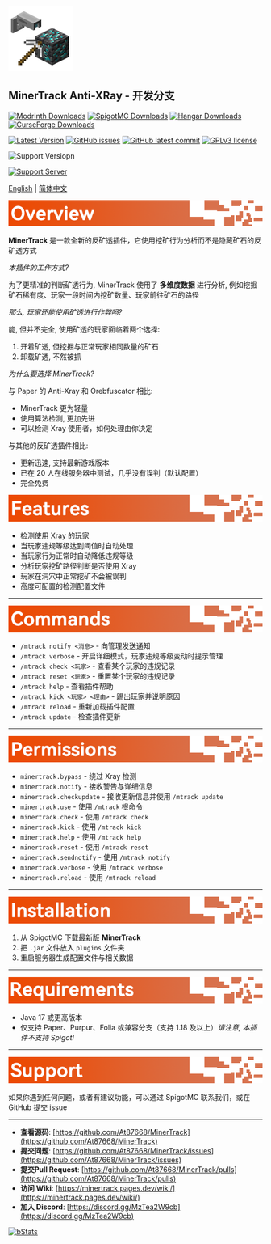 ![MinerTrack Anti-XRay](./Images/MinerTrack.png)

## MinerTrack Anti-XRay - 开发分支

[![Modrinth Downloads](https://img.shields.io/modrinth/dt/minertrack?style=flat&label=Modrinth%20Downloads&color=%234bd965)](https://modrinth.com/plugin/minertrack) [![SpigotMC Downloads](https://img.shields.io/spiget/downloads/120562?label=SpigotMC%20Downloads&color=yellow)](https://www.spigotmc.org/resources/120562/) [![Hangar Downloads](https://img.shields.io/hangar/dt/MinerTrack?label=Hangar%20Downloads&color=blue)](https://hangar.papermc.io/Author87668/MinerTrack) [![CurseForge Downloads](https://img.shields.io/curseforge/dt/1159157?label=CurseForge%20Downloads&color=orange)](https://www.curseforge.com/minecraft/bukkit-plugins/minertrack)

[![Latest Version](https://img.shields.io/github/release/At87668/MinerTrack.svg?style=flat&label=Latest%20Version)](https://gitHub.com/At87668/MinerTrack/releases/) [![GitHub issues](https://img.shields.io/github/issues/At87668/MinerTrack.svg?style=flat&label=Github%20Issue)](https://gitHub.com/At87668/MinerTrack/issues/) [![GitHub latest commit](https://badgen.net/github/last-commit/At87668/MinerTrack?style=flat&label=Last%20Commit)](https://gitHub.com/At87668/MinerTrack/commit/) [![GPLv3 license](https://img.shields.io/badge/License-GPLv3-blue.svg?style=flat&label=Open%20Source%20License)](https://github.com/At87668/MinerTrack/blob/main/LICENSE)

![Support Versiopn](https://img.shields.io/badge/Support_Version-1.21.x_%7C_1.20.x_%7C_1.19.x_%7C_1.18.x-&?color=069F00)

[![Support Server](https://img.shields.io/discord/1302190990639235122.svg?label=Discord&logo=Discord&colorB=7289da&style=for-the-badge)](https://discord.gg/MzTea2W9cb)

[English](./README.md) | [简体中文](./README-zh_hans.md)

![Image](./Images/Overview.png)

**MinerTrack** 是一款全新的反矿透插件，它使用挖矿行为分析而不是隐藏矿石的反矿透方式

*本插件的工作方式?*

为了更精准的判断矿透行为, MinerTrack 使用了 **多维度数据** 进行分析, 例如挖掘矿石稀有度、玩家一段时间内挖矿数量、玩家前往矿石的路径

*那么, 玩家还能使用矿透进行作弊吗?*

能, 但并不完全, 使用矿透的玩家面临着两个选择:
1. 开着矿透, 但挖掘与正常玩家相同数量的矿石
2. 卸载矿透, 不然被抓

*为什么要选择 MinerTrack?*

与 Paper 的 Anti-Xray 和 Orebfuscator 相比:
- MinerTrack 更为轻量
- 使用算法检测, 更加先进
- 可以检测 Xray 使用者，如何处理由你决定

与其他的反矿透插件相比:
- 更新迅速, 支持最新游戏版本
- 已在 20 人在线服务器中测试，几乎没有误判（默认配置）
- 完全免费

![Image](./Images/Features.png)

* 检测使用 Xray 的玩家
* 当玩家违规等级达到阈值时自动处理
* 当玩家行为正常时自动降低违规等级
* 分析玩家挖矿路径判断是否使用 Xray
* 玩家在洞穴中正常挖矿不会被误判
* 高度可配置的检测配置文件

---

![Image](./Images/Commands.png)

* `/mtrack notify <消息>` - 向管理发送通知
* `/mtrack verbose` - 开启详细模式，玩家违规等级变动时提示管理
* `/mtrack check <玩家>` - 查看某个玩家的违规记录
* `/mtrack reset <玩家>` - 重置某个玩家的违规记录
* `/mtrack help` - 查看插件帮助
* `/mtrack kick <玩家> <理由>` - 踢出玩家并说明原因
* `/mtrack reload` - 重新加载插件配置
* `/mtrack update` - 检查插件更新

---

![Image](./Images/Permissions.png)

* `minertrack.bypass` - 绕过 Xray 检测
* `minertrack.notify` - 接收警告与详细信息
* `minertrack.checkupdate` - 接收更新信息并使用 `/mtrack update`
* `minertrack.use` - 使用 `/mtrack` 根命令
* `minertrack.check` - 使用 `/mtrack check`
* `minertrack.kick` - 使用 `/mtrack kick`
* `minertrack.help` - 使用 `/mtrack help`
* `minertrack.reset` - 使用 `/mtrack reset`
* `minertrack.sendnotify` - 使用 `/mtrack notify`
* `minertrack.verbose` - 使用 `/mtrack verbose`
* `minertrack.reload` - 使用 `/mtrack reload`

---

![Image](./Images/Installation.png)

1. 从 SpigotMC 下载最新版 **MinerTrack**
2. 把 `.jar` 文件放入 `plugins` 文件夹
3. 重启服务器生成配置文件与相关数据

---

![Image](./Images/Requirements.png)

* Java 17 或更高版本
* 仅支持 Paper、Purpur、Folia 或兼容分支（支持 1.18 及以上）*请注意, 本插件不支持 Spigot!*

---

![Image](./Images/Support.png)

如果你遇到任何问题，或者有建议功能，可以通过 SpigotMC 联系我们，或在 GitHub 提交 issue

---

* **查看源码**: [https://github.com/At87668/MinerTrack](https://github.com/At87668/MinerTrack)
* **提交问题**: [https://github.com/At87668/MinerTrack/issues](https://github.com/At87668/MinerTrack/issues)
* **提交Pull Request**: [https://github.com/At87668/MinerTrack/pulls](https://github.com/At87668/MinerTrack/pulls)
* **访问 Wiki**: [https://minertrack.pages.dev/wiki/](https://minertrack.pages.dev/wiki/)
* **加入 Discord**: [https://discord.gg/MzTea2W9cb](https://discord.gg/MzTea2W9cb)

[![bStats](https://bstats.org/signatures/bukkit/MinerTrack.svg)](https://bstats.org/plugin/bukkit/MinerTrack/23790)